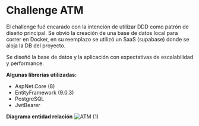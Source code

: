 ﻿# Challenge ATM
El challenge fué encarado con la intención de utilizar DDD como patrón de diseño principal. 
Se obvió la creación de una base de datos local para correr en Docker, en su reemplazo se utilizó un SaaS (supabase) donde se aloja la DB del proyecto. 

Se diseñó la base de datos y la aplicación con expectativas de escalabilidad y performance. 

**Algunas librerías utilizadas:**

 - AspNet.Core (8)
 - EntityFramework (9.0.3)
 - PostgreSQL
 - JwtBearer

**Diagrama entidad relación**
![ATM (1)](https://github.com/user-attachments/assets/3541a4f7-fc51-4baa-8caa-ab68054b946f)
